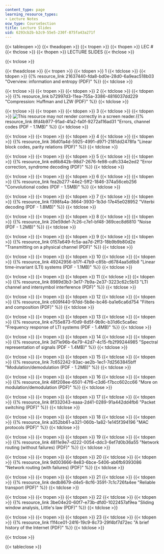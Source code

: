 ```yaml
---
content_type: page
learning_resource_types:
- Lecture Notes
ocw_type: CourseSection
title: Lecture Slides
uid: 6293cb2b-b2c9-55e5-230f-875fa43a271f
---
```


{{< tableopen >}}
{{< theadopen >}}
{{< tropen >}}
{{< thopen >}}
LEC #
{{< thclose >}}
{{< thopen >}}
LECTURE SLIDES
{{< thclose >}}

{{< trclose >}}

{{< theadclose >}}
{{< tropen >}}
{{< tdopen >}}
1
{{< tdclose >}}
{{< tdopen >}}
{{% resource_link 21637440-fda8-bd0e-28d0-6a9eac518b03 "Overview: information and entropy (PDF)" %}}
{{< tdclose >}}

{{< trclose >}}
{{< tropen >}}
{{< tdopen >}}
2
{{< tdclose >}}
{{< tdopen >}}
{{% resource_link b72997d3-11ea-755a-3386-4816037dd229 "Compression: Huffman and LZW (PDF)" %}}
{{< tdclose >}}

{{< trclose >}}
{{< tropen >}}
{{< tdopen >}}
3
{{< tdclose >}}
{{< tdopen >}}
![This resource may not render correctly in a screen reader.](/images/inacessible.gif){{% resource_link 8fd4b977-91ad-4fa2-fa0f-9272a116ad31 "Errors, channel codes (PDF - 1.1MB)" %}}
{{< tdclose >}}

{{< trclose >}}
{{< tropen >}}
{{< tdopen >}}
4
{{< tdclose >}}
{{< tdopen >}}
{{% resource_link 36d01a4d-5925-4991-d971-2181dd2478fa "Linear block codes, parity relations (PDF)" %}}
{{< tdclose >}}

{{< trclose >}}
{{< tropen >}}
{{< tdopen >}}
5
{{< tdclose >}}
{{< tdopen >}}
{{% resource_link ed6b842b-98d7-2676-fe98-cdfc334e2ed2 "Error correction, syndrome decoding (PDF)" %}}
{{< tdclose >}}

{{< trclose >}}
{{< tropen >}}
{{< tdopen >}}
6
{{< tdclose >}}
{{< tdopen >}}
{{% resource_link fea2b277-44e2-5ff2-1846-374a56ceb256 "Convolutional codes (PDF - 1.5MB)" %}}
{{< tdclose >}}

{{< trclose >}}
{{< tropen >}}
{{< tdopen >}}
7
{{< tdclose >}}
{{< tdopen >}}
{{% resource_link f398fa4a-3664-3930-1b3d-17e45e028952 "Viterbi decoding (PDF - 1.8MB)" %}}
{{< tdclose >}}

{{< trclose >}}
{{< tropen >}}
{{< tdopen >}}
8
{{< tdclose >}}
{{< tdopen >}}
{{% resource_link 20e59def-7c26-c7e1-bf48-369cec8d6810 "Noise (PDF - 1.2MB)" %}}
{{< tdclose >}}

{{< trclose >}}
{{< tropen >}}
{{< tdopen >}}
9
{{< tdclose >}}
{{< tdopen >}}
{{% resource_link 0157a649-fc5a-aa7d-2ff3-18b9b9b80d2e "Transmitting on a physical channel (PDF)" %}}
{{< tdclose >}}

{{< trclose >}}
{{< tropen >}}
{{< tdopen >}}
10
{{< tdclose >}}
{{< tdopen >}}
{{% resource_link 49242956-b17f-47b9-c85b-d6784aa5d6b8 "Linear time-invariant (LTI) systems (PDF - 1.1MB)" %}}
{{< tdclose >}}

{{< trclose >}}
{{< tropen >}}
{{< tdopen >}}
11
{{< tdclose >}}
{{< tdopen >}}
{{% resource_link 8989d3b3-3e17-7b9a-2e37-3223c62c5b13 "LTI channel and intersymbol interference (PDF)" %}}
{{< tdclose >}}

{{< trclose >}}
{{< tropen >}}
{{< tdopen >}}
12
{{< tdclose >}}
{{< tdopen >}}
{{% resource_link c609f440-97dd-5b8e-bc46-ba1e6ca6d754 "Filters and composition (PDF)" %}}
{{< tdclose >}}

{{< trclose >}}
{{< tropen >}}
{{< tdopen >}}
13
{{< tdclose >}}
{{< tdopen >}}
{{% resource_link e755e873-f0d9-8d5f-9b9c-b31d6c5ca6ec "Frequency response of LTI systems (PDF - 1.4MB)" %}}
{{< tdclose >}}

{{< trclose >}}
{{< tropen >}}
{{< tdopen >}}
14
{{< tdclose >}}
{{< tdopen >}}
{{% resource_link 3d71e96b-6e79-42d7-4c15-fb2f99244985 "Spectral representation of signals (PDF - 1.4MB)" %}}
{{< tdclose >}}

{{< trclose >}}
{{< tropen >}}
{{< tdopen >}}
15
{{< tdclose >}}
{{< tdopen >}}
{{% resource_link 7c652242-93ac-ae2b-1ec1-7d2563845bff "Modulation/demodulation (PDF - 1.2MB)" %}}
{{< tdclose >}}

{{< trclose >}}
{{< tropen >}}
{{< tdopen >}}
16
{{< tdclose >}}
{{< tdopen >}}
{{% resource_link 48f208ee-6501-47f6-c3d6-f7bcc602cc66 "More on modulation/demodulation (PDF)" %}}
{{< tdclose >}}

{{< trclose >}}
{{< tropen >}}
{{< tdopen >}}
17
{{< tdclose >}}
{{< tdopen >}}
{{% resource_link 8f332043-eaaa-2d41-0289-91a442dd4fb6 "Packet switching (PDF)" %}}
{{< tdclose >}}

{{< trclose >}}
{{< tropen >}}
{{< tdopen >}}
18
{{< tdclose >}}
{{< tdopen >}}
{{% resource_link a352bb61-a321-060b-1a82-1e145f394196 "MAC protocols (PDF)" %}}
{{< tdclose >}}

{{< trclose >}}
{{< tropen >}}
{{< tdopen >}}
19
{{< tdclose >}}
{{< tdopen >}}
{{% resource_link 4811e9e7-d222-0054-ddc3-6ef7d0b36a55 "Network routing (without failures) (PDF)" %}}
{{< tdclose >}}

{{< trclose >}}
{{< tropen >}}
{{< tdopen >}}
20
{{< tdclose >}}
{{< tdopen >}}
{{% resource_link 9d003666-8e83-6bce-5406-ab6fb9393086 "Network routing (with failures) (PDF)" %}}
{{< tdclose >}}

{{< trclose >}}
{{< tropen >}}
{{< tdopen >}}
21
{{< tdclose >}}
{{< tdopen >}}
{{% resource_link dedb8679-d4e5-8cf6-3591-7c1c726fa4ee "Reliable transport (PDF)" %}}
{{< tdclose >}}

{{< trclose >}}
{{< tropen >}}
{{< tdopen >}}
22
{{< tdclose >}}
{{< tdopen >}}
{{% resource_link 3be04e20-60f7-e73b-dfd0-1022457af9ea "Sliding window analysis, Little's law (PDF)" %}}
{{< tdclose >}}

{{< trclose >}}
{{< tropen >}}
{{< tdopen >}}
23
{{< tdclose >}}
{{< tdopen >}}
{{% resource_link f1f4ce01-24f6-19c9-8c73-29f4bf7d72ec "A brief history of the Internet (PDF)" %}}
{{< tdclose >}}

{{< trclose >}}

{{< tableclose >}}